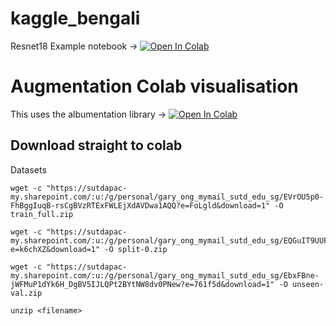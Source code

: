 # kaggle_bengali
Resnet18 Example notebook ->
 [![Open In Colab](https://colab.research.google.com/assets/colab-badge.svg)](https://colab.research.google.com/drive/1HRBWzEE009s9KySGiDEq1RCSGHcYx2z6)
# Augmentation Colab visualisation
This uses the albumentation library -> [![Open In Colab](https://colab.research.google.com/assets/colab-badge.svg)](https://colab.research.google.com/drive/1-qal9-GSX54R3Z0ZbZKGfS0b4k8FS1ji)
## Download straight to colab
Datasets
```
wget -c "https://sutdapac-my.sharepoint.com/:u:/g/personal/gary_ong_mymail_sutd_edu_sg/EVrOU5p0-FhBggIuqB-rsCgBVzRTExFWLEjXdAVDwa1AQQ?e=FoLgld&download=1" -O train_full.zip
```
```
wget -c "https://sutdapac-my.sharepoint.com/:u:/g/personal/gary_ong_mymail_sutd_edu_sg/EQGuIT9UUFlDv4IVasLW2dIBANJ5TPjK_hJfZ4yZS11LJQ?e=k6chXZ&download=1" -O split-0.zip
```
```
wget -c "https://sutdapac-my.sharepoint.com/:u:/g/personal/gary_ong_mymail_sutd_edu_sg/EbxFBne-jWFMuP1dYk6H_DgBV5IJLQPt2BYtNW8dv0PNew?e=761f5d&download=1" -O unseen-val.zip
```
```
unzip <filename>
```
